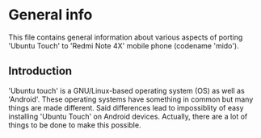 # General info

This file contains general information about various aspects of porting 'Ubuntu Touch' to 'Redmi Note 4X' mobile phone (codename 'mido').

## Introduction

'Ubuntu touch' is a GNU/Linux-based operating system (OS) as well as 'Android'.
These operating systems have something in common but many things are made different.
Said differences lead to impossiblity of easy installing 'Ubuntu Touch' on Android devices.
Actually, there are a lot of things to be done to make this possible.
